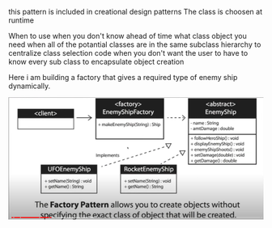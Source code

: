 this pattern is included in creational design patterns
The class is choosen at runtime

When to use 
when you don't know ahead of time what class object you need
when all of the potantial classes are in the same subclass hierarchy
to centralize class selection code
when you don't want the user to have to know every sub class
to encapsulate object creation

Here i am building a factory that gives a required type of enemy ship dynamically.

<img  src ="uml.PNG">